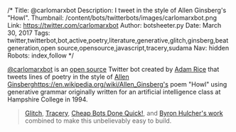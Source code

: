 /*
Title: @carlomarxbot
Description: I tweet in the style of Allen Ginsberg's "Howl".
Thumbnail: /content/bots/twitterbots/images/carlomarxbot.png
Link: https://twitter.com/carlomarxbot
Author: botsheeter.py
Date: March 30, 2017
Tags: twitter,twitterbot,bot,active,poetry,literature,generative,glitch,ginsberg,beat generation,open source,opensource,javascript,tracery,sudama
Nav: hidden
Robots: index,follow
*/

[@carlomarxbot](https://twitter.com/carlomarxbot) is an [open source](https://glitch.com/edit/#!/howler) Twitter bot created by [Adam Rice](https://twitter.com/sudama) that tweets lines of poetry in the style of [Allen Ginsberg]()https://en.wikipedia.org/wiki/Allen_Ginsberg's poem "Howl" using generative grammar originally written for an artificial intelligence class at Hampshire College in 1994.

> [Glitch](https://glitch.com), [Tracery](http://tracery.io/), [Cheap Bots Done Quick!](http://cheapbotsdonequick.com/), and [Byron Hulcher's work](https://glitch.com/edit/#!/tracery-twitter-bot) combined to make this unbelievably easy to build.
